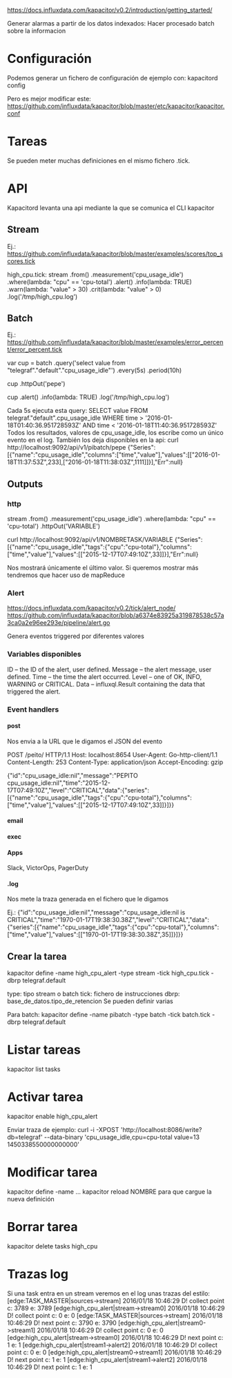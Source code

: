 https://docs.influxdata.com/kapacitor/v0.2/introduction/getting_started/

Generar alarmas a partir de los datos indexados:
Hacer procesado batch sobre la informacion

# Configuración
Podemos generar un fichero de configuración de ejemplo con:
kapacitord config

Pero es mejor modificar este:
https://github.com/influxdata/kapacitor/blob/master/etc/kapacitor/kapacitor.conf

# Tareas
Se pueden meter muchas definiciones en el mismo fichero .tick.

# API
Kapacitord levanta una api mediante la que se comunica el CLI kapacitor


## Stream
Ej.: https://github.com/influxdata/kapacitor/blob/master/examples/scores/top_scores.tick

high_cpu.tick:
stream
    .from()
        .measurement('cpu_usage_idle')
        .where(lambda: "cpu" == 'cpu-total')
    .alert()
        .info(lambda: TRUE)
        .warn(lambda: "value" > 30)
        .crit(lambda: "value" > 0)
        .log('/tmp/high_cpu.log')

## Batch
Ej.: https://github.com/influxdata/kapacitor/blob/master/examples/error_percent/error_percent.tick

var cup = batch
          .query('select value from "telegraf"."default"."cpu_usage_idle"')
              .every(5s)
              .period(10h)

cup
    .httpOut('pepe')

cup
    .alert()
        .info(lambda: TRUE)
        .log('/tmp/high_cpu.log')


Cada 5s ejecuta esta query:
SELECT value FROM telegraf."default".cpu_usage_idle WHERE time > '2016-01-18T01:40:36.951728593Z' AND time < '2016-01-18T11:40:36.951728593Z'
Todos los resultados, valores de cpu_usage_idle, los escribe como un único evento en el log. También los deja disponibles en la api:
curl http://localhost:9092/api/v1/pibatch/pepe
{"Series":[{"name":"cpu_usage_idle","columns":["time","value"],"values":[["2016-01-18T11:37:53Z",233],["2016-01-18T11:38:03Z",1111]]}],"Err":null}


## Outputs
### http
stream
    .from()
        .measurement('cpu_usage_idle')
        .where(lambda: "cpu" == 'cpu-total')
    .httpOut('VARIABLE')


curl http://localhost:9092/api/v1/NOMBRETASK/VARIABLE
{"Series":[{"name":"cpu_usage_idle","tags":{"cpu":"cpu-total"},"columns":["time","value"],"values":[["2015-12-17T07:49:10Z",33]]}],"Err":null}

Nos mostrará únicamente el último valor. Si queremos mostrar más tendremos que hacer uso de mapReduce


### Alert
https://docs.influxdata.com/kapacitor/v0.2/tick/alert_node/
https://github.com/influxdata/kapacitor/blob/a6374e83925a319878538c57a3ca0a2e96ee293e/pipeline/alert.go

Genera eventos triggered por diferentes valores

### Variables disponibles
ID – the ID of the alert, user defined.
Message – the alert message, user defined.
Time – the time the alert occurred.
Level – one of OK, INFO, WARNING or CRITICAL.
Data – influxql.Result containing the data that triggered the alert.

### Event handlers
#### post
Nos envia a la URL que le digamos el JSON del evento

POST /peito/ HTTP/1.1
Host: localhost:8654
User-Agent: Go-http-client/1.1
Content-Length: 253
Content-Type: application/json
Accept-Encoding: gzip

{"id":"cpu_usage_idle:nil","message":"PEPITO cpu_usage_idle:nil","time":"2015-12-17T07:49:10Z","level":"CRITICAL","data":{"series":[{"name":"cpu_usage_idle","tags":{"cpu":"cpu-total"},"columns":["time","value"],"values":[["2015-12-17T07:49:10Z",33]]}]}}

#### email
#### exec
#### Apps
Slack, VictorOps, PagerDuty

#### .log
Nos mete la traza generada en el fichero que le digamos

Ej.:
{"id":"cpu_usage_idle:nil","message":"cpu_usage_idle:nil is CRITICAL","time":"1970-01-17T19:38:30.38Z","level":"CRITICAL","data":{"series":[{"name":"cpu_usage_idle","tags":{"cpu":"cpu-total"},"columns":["time","value"],"values":[["1970-01-17T19:38:30.38Z",35]]}]}}


## Crear la tarea

kapacitor define -name high_cpu_alert -type stream -tick high_cpu.tick -dbrp telegraf.default

  type: tipo stream o batch
  tick: fichero de instrucciones
  dbrp: base_de_datos.tipo_de_retencion
    Se pueden definir varias

Para batch:
kapacitor define -name pibatch -type batch -tick batch.tick -dbrp telegraf.default

# Listar tareas
kapacitor list tasks

# Activar tarea
kapacitor enable high_cpu_alert

Enviar traza de ejemplo:
curl -i -XPOST 'http://localhost:8086/write?db=telegraf' --data-binary 'cpu_usage_idle,cpu=cpu-total value=13 1450338550000000000'

# Modificar tarea
kapacitor define -name ...
kapacitor reload NOMBRE
  para que cargue la nueva definición

# Borrar tarea
kapacitor delete tasks high_cpu


# Trazas log
Si una task entra en un stream veremos en el log unas trazas del estilo:
[edge:TASK_MASTER|sources->stream] 2016/01/18 10:46:29 D! collect point c: 3789 e: 3789
[edge:high_cpu_alert|stream->stream0] 2016/01/18 10:46:29 D! collect point c: 0 e: 0
[edge:TASK_MASTER|sources->stream] 2016/01/18 10:46:29 D! next point c: 3790 e: 3790
[edge:high_cpu_alert|stream0->stream1] 2016/01/18 10:46:29 D! collect point c: 0 e: 0
[edge:high_cpu_alert|stream->stream0] 2016/01/18 10:46:29 D! next point c: 1 e: 1
[edge:high_cpu_alert|stream1->alert2] 2016/01/18 10:46:29 D! collect point c: 0 e: 0
[edge:high_cpu_alert|stream0->stream1] 2016/01/18 10:46:29 D! next point c: 1 e: 1
[edge:high_cpu_alert|stream1->alert2] 2016/01/18 10:46:29 D! next point c: 1 e: 1

